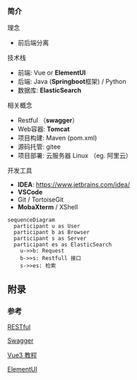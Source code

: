 

### 简介

理念
- 前后端分离

技术栈

- 前端: Vue or **ElementUI**
- 后端:  Java (**Springboot**框架) / Python 
- 数据库: **ElasticSearch**

相关概念

- Restful （**swagger**）
- Web容器: **Tomcat**
- 项目构建: Maven (pom.xml)
- 源码托管: gitee
- 项目部署: 云服务器 Linux （eg. 阿里云）

开发工具
- **IDEA**: https://www.jetbrains.com/idea/
- **VSCode**
- Git / TortoiseGit
- **MobaXterm** / XShell 


```mermaid
sequenceDiagram
  participant u as User
  participant b as Browser
  participant s as Server
  participant es as ElasticSearch
    u->>b: Request
    b->>s: Restfull 接口
    s->>es: 检索
```



## 附录

### 参考

[RESTful](https://www.cnblogs.com/zhangruifeng/p/13257731.html)

[Swagger](https://www.oschina.net/p/swagger?hmsr=aladdin1e1)

[Vue3 教程](https://www.runoob.com/vue3/vue3-tutorial.html)

[ElementUI](https://element.eleme.cn/#/zh-CN)

